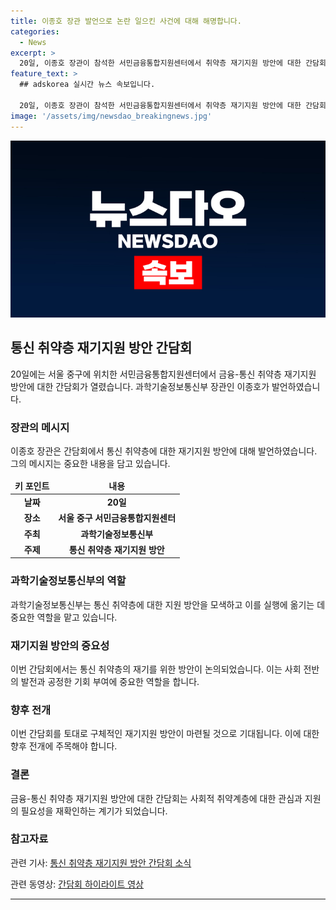 ```yaml
---
title: 이종호 장관 발언으로 논란 일으킨 사건에 대해 해명합니다.
categories:
  - News
excerpt: >
  20일, 이종호 장관이 참석한 서민금융통합지원센터에서 취약층 재기지원 방안에 대한 간담회가 열렸다. 이번 간담회는 금융과 통신 분야에서의 취약층 지원을 논의하며, 사회적 책임을 다하는 모습을 보였다.
feature_text: >
  ## adskorea 실시간 뉴스 속보입니다.

  20일, 이종호 장관이 참석한 서민금융통합지원센터에서 취약층 재기지원 방안에 대한 간담회가 열렸다. 이번 간담회는 금융과 통신 분야에서의 취약층 지원을 논의하며, 사회적 책임을 다하는 모습을 보였다.
image: '/assets/img/newsdao_breakingnews.jpg'
---
```


<p><img src="/assets/img/newsdao_breakingnews.jpg" alt="adskorea 속보" /></p>

<h2 data-ke-size="size26">통신 취약층 재기지원 방안 간담회</h2>

<p data-ke-size="size16">20일에는 서울 중구에 위치한 서민금융통합지원센터에서 금융-통신 취약층 재기지원 방안에 대한 간담회가 열렸습니다. 과학기술정보통신부 장관인 이종호가 발언하였습니다.</p>

<h3>장관의 메시지</h3>

<p data-ke-size="size16">이종호 장관은 간담회에서 통신 취약층에 대한 재기지원 방안에 대해 발언하였습니다. 그의 메시지는 중요한 내용을 담고 있습니다.</p>

<table>
<thead>
<tr>
<td style="text-align: center; height: 17px;"><b>키 포인트</b></td>
<td style="text-align: center; height: 17px;"><b>내용</b></td>
</tr>
</thead>
<tbody>
<tr>
<td style="text-align: center; height: 17px;"><b>날짜</b></td>
<td style="text-align: center; height: 17px;"><b>20일</b></td>
</tr>
<tr>
<td style="text-align: center; height: 17px;"><b>장소</b></td>
<td style="text-align: center; height: 17px;"><b>서울 중구 서민금융통합지원센터</b></td>
</tr>
<tr>
<td style="text-align: center; height: 17px;"><b>주최</b></td>
<td style="text-align: center; height: 17px;"><b>과학기술정보통신부</b></td>
</tr>
<tr>
<td style="text-align: center; height: 17px;"><b>주제</b></td>
<td style="text-align: center; height: 17px;"><b>통신 취약층 재기지원 방안</b></td>
</tr>
</tbody>
</table>

<h3>과학기술정보통신부의 역할</h3>

<p data-ke-size="size16">과학기술정보통신부는 통신 취약층에 대한 지원 방안을 모색하고 이를 실행에 옮기는 데 중요한 역할을 맡고 있습니다.</p>

<h3>재기지원 방안의 중요성</h3>

<p data-ke-size="size16">이번 간담회에서는 통신 취약층의 재기를 위한 방안이 논의되었습니다. 이는 사회 전반의 발전과 공정한 기회 부여에 중요한 역할을 합니다.</p>

<h3>향후 전개</h3>

<p data-ke-size="size16">이번 간담회를 토대로 구체적인 재기지원 방안이 마련될 것으로 기대됩니다. 이에 대한 향후 전개에 주목해야 합니다.</p>

<h3>결론</h3>

<p data-ke-size="size16">금융-통신 취약층 재기지원 방안에 대한 간담회는 사회적 취약계층에 대한 관심과 지원의 필요성을 재확인하는 계기가 되었습니다. </p>

<h3>참고자료</h3>

<p data-ke-size="size16">관련 기사: <a href="https://www.example.com/news/article1">통신 취약층 재기지원 방안 간담회 소식</a></p>

<p data-ke-size="size16">관련 동영상: <a href="https://www.example.com/video/conference">간담회 하이라이트 영상</a></p>

<hr>


